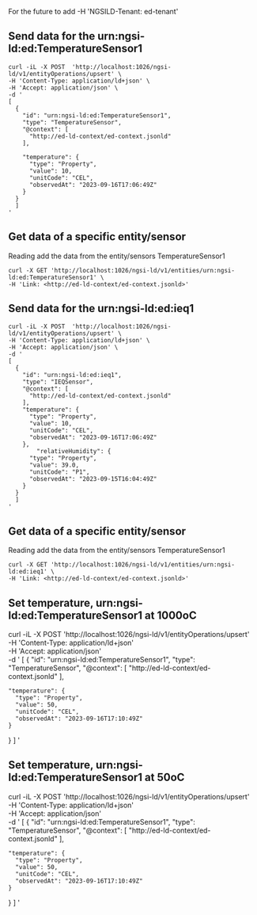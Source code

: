 For the future to add -H 'NGSILD-Tenant: ed-tenant'

## Send data for the urn:ngsi-ld:ed:TemperatureSensor1

```console
curl -iL -X POST  'http://localhost:1026/ngsi-ld/v1/entityOperations/upsert' \
-H 'Content-Type: application/ld+json' \
-H 'Accept: application/json' \
-d '
[
  {
    "id": "urn:ngsi-ld:ed:TemperatureSensor1",
    "type": "TemperatureSensor",
    "@context": [
      "http://ed-ld-context/ed-context.jsonld"
    ],
  
    "temperature": {
      "type": "Property",
      "value": 10,
      "unitCode": "CEL",
      "observedAt": "2023-09-16T17:06:49Z"
    }
  }
  ]
'
```

## Get data of a specific entity/sensor

Reading add the data from the entity/sensors TemperatureSensor1

```console
curl -X GET 'http://localhost:1026/ngsi-ld/v1/entities/urn:ngsi-ld:ed:TemperatureSensor1' \
-H 'Link: <http://ed-ld-context/ed-context.jsonld>'

```



## Send data for the urn:ngsi-ld:ed:ieq1

```console
curl -iL -X POST  'http://localhost:1026/ngsi-ld/v1/entityOperations/upsert' \
-H 'Content-Type: application/ld+json' \
-H 'Accept: application/json' \
-d '
[
  {
    "id": "urn:ngsi-ld:ed:ieq1",
    "type": "IEQSensor",
    "@context": [
      "http://ed-ld-context/ed-context.jsonld"
    ],
    "temperature": {
      "type": "Property",
      "value": 10,
      "unitCode": "CEL",
      "observedAt": "2023-09-16T17:06:49Z"
    },
        "relativeHumidity": {
      "type": "Property",
      "value": 39.0,
      "unitCode": "P1",
      "observedAt": "2023-09-15T16:04:49Z"
    }
  }
  ]
'
```

## Get data of a specific entity/sensor

Reading add the data from the entity/sensors TemperatureSensor1

```console
curl -X GET 'http://localhost:1026/ngsi-ld/v1/entities/urn:ngsi-ld:ed:ieq1' \
-H 'Link: <http://ed-ld-context/ed-context.jsonld>'
```


## Set temperature, urn:ngsi-ld:ed:TemperatureSensor1 at 1000oC
curl -iL -X POST  'http://localhost:1026/ngsi-ld/v1/entityOperations/upsert' \
-H 'Content-Type: application/ld+json' \
-H 'Accept: application/json' \
-d '
[
  {
    "id": "urn:ngsi-ld:ed:TemperatureSensor1",
    "type": "TemperatureSensor",
    "@context": [
      "http://ed-ld-context/ed-context.jsonld"
    ],
  
    "temperature": {
      "type": "Property",
      "value": 50,
      "unitCode": "CEL",
      "observedAt": "2023-09-16T17:10:49Z"
    }
  }
  ]
'

## Set temperature, urn:ngsi-ld:ed:TemperatureSensor1 at 50oC
curl -iL -X POST  'http://localhost:1026/ngsi-ld/v1/entityOperations/upsert' \
-H 'Content-Type: application/ld+json' \
-H 'Accept: application/json' \
-d '
[
  {
    "id": "urn:ngsi-ld:ed:TemperatureSensor1",
    "type": "TemperatureSensor",
    "@context": [
      "http://ed-ld-context/ed-context.jsonld"
    ],
  
    "temperature": {
      "type": "Property",
      "value": 50,
      "unitCode": "CEL",
      "observedAt": "2023-09-16T17:10:49Z"
    }
  }
  ]
'